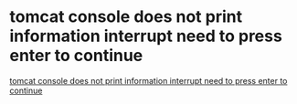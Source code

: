 # tomcat console does not print information interrupt need to press enter to continue
[tomcat console does not print information interrupt need to press enter to continue](https://aiwithcloud.com/2022/09/19/tomcat_console_does_not_print_information_interrupt_need_to_press_enter_to_continue/)